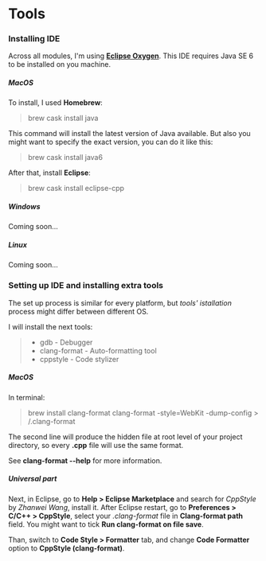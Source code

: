 # Tools
### Installing IDE
Across all modules, I'm using [**Eclipse Oxygen**](http://www.eclipse.org/downloads/).
This IDE requires Java SE 6 to be installed on you machine.

##### MacOS
To install, I used **Homebrew**:
> brew cask install java

This command will install the latest version of Java available.
But also you might want to specify the exact version, you can do it like this:

> brew cask install java6

After that, install **Eclipse**:
> brew cask install eclipse-cpp

##### Windows
Coming soon...
##### Linux
Coming soon...

### Setting up IDE and installing extra tools
The set up process is similar for every platform, but _tools' istallation_ process might differ between different OS.

I will install the next tools:
> - gdb - Debugger
> - clang-format - Auto-formatting tool
> - cppstyle - Code stylizer

##### MacOS
In terminal:
>  brew install clang-format
>  clang-format -style=WebKit -dump-config > **<your-project-root-directory>**/.clang-format

The second line will produce the hidden file at root level of your project directory,
so every **.cpp** file will use the same format.

See **clang-format --help** for more information.

##### Universal part
Next, in Eclipse, go to **Help > Eclipse Marketplace** and search for _CppStyle_ by _Zhanwei Wang_, install it.
After Eclipse restart, go to **Preferences > C/C++ > CppStyle**,
select your _.clang-format_ file in **Clang-format path** field.
You might want to tick **Run clang-format on file save**.

Than, switch to **Code Style > Formatter** tab, and change **Code Formatter** option to **CppStyle (clang-format)**.